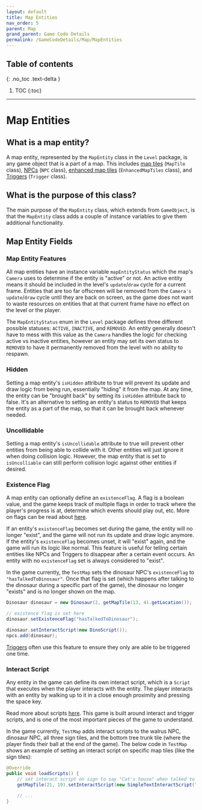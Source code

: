 ```yaml
---
layout: default
title: Map Entities
nav_order: 5
parent: Map
grand_parent: Game Code Details
permalink: /GameCodeDetails/Map/MapEntities
---
```


## Table of contents
{: .no_toc .text-delta }

1. TOC
{:toc}

---

# Map Entities

## What is a map entity?

A map entity, represented by the `MapEntity` class in the `Level` package, is any game object that is a part of a map.
This includes [map tiles](./map-tiles-and-tilesets.md) (`MapTile` class), [NPCs](./npcs.md) (`NPC` class), 
[enhanced map tiles](./enhanced-map-tiles.md) (`EnhancedMapTiles` class), and [Triggers](./triggers.md) (`Trigger` class).

## What is the purpose of this class?

The main purpose of the `MapEntity` class, which extends from `GameObject`, is that the `MapEntity` class adds a couple of instance variables to give them additional functionality.

## Map Entity Fields

### Map Entity Features

All map entities have an instance variable `mapEntityStatus` which the map's `Camera` uses to determine if the entity is "active" or not. 
An active entity means it should be included in the level's `update`/`draw` cycle for a current frame. 
Entities that are too far offscreen will be removed from the `Camera's` `update`/`draw` cycle until they are back on screen,
as the game does not want to waste resources on entities that at that current frame have no effect on the level or the player.

The `MapEntityStatus` enum in the `Level` package defines three different possible statuses: `ACTIVE`, `INACTIVE`, and `REMOVED`.
An entity generally doesn't have to mess with this value as the `Camera` handles the logic for checking active vs inactive entities,
however an entity may set its own status to `REMOVED` to have it permanently removed from the level with no ability to respawn.

### Hidden

Setting a map entity's `isHidden` attribute to true will prevent its update and draw logic from being run, essentially "hiding" it from the map.
At any time, the entity can be "brought back" by setting its `isHidden` attribute back to false. 
It's an alternative to setting an entity's status to `REMOVED` that keeps the entity as a part of the map, so that it can be brought back whenever needed.

### Uncollidable

Setting a map entity's `isUncollidable` attribute to true will prevent other entities from being able to collide with it.
Other entities will just ignore it when doing collision logic.
However, the map entity that is set to `isUncolliable` can still perform collision logic against other entities if desired.

### Existence Flag

A map entity can optionally define an `existenceFlag`. 
A flag is a boolean value, and the game keeps track of multiple flags in order to track where the player's progress is at, determine which events should play out, etc. 
More on flags can be read about [here](./scripts.md#Flags).

If an entity's `existenceFlag` becomes set during the game, the entity will no longer "exist", and the game will not run its update and draw logic anymore.
If the entity's `existenceFlag` becomes unset, it will "exist" again, and the game will run its logic like normal.
This feature is useful for telling certain entities like NPCs and Triggers to disappear after a certain event occurs.
An entity with no `existenceFlag` set is always considered to "exist".

In the game currently, the `TestMap` sets the dinosaur NPC's `existenceFlag` to `"hasTalkedToDinosaur"`.
Once that flag is set (which happens after talking to the dinosaur during a specific part of the game),
the dinosaur no longer "exists" and is no longer shown on the map.

```java
Dinosaur dinosaur = new Dinosaur(2, getMapTile(13, 4).getLocation());

// existence flag is set here
dinosaur.setExistenceFlag("hasTalkedToDinosaur");

dinosaur.setInteractScript(new DinoScript());
npcs.add(dinosaur);
```

[Triggers](./triggers.md) often use this feature to ensure they only are able to be triggered one time.

### Interact Script

Any entity in the game can define its own interact script, which is a `Script` that executes when the player interacts with the entity.
The player interacts with an entity by walking up to it in a close enough proximity and pressing the space key.

Read more about scripts [here](./scripts.md). 
This game is built around interact and trigger scripts, and is one of the most important pieces of the game to understand.

In the game currently, `TestMap` adds interact scripts to the walrus NPC, dinosaur NPC, all three sign tiles, and the bottom tree trunk tile (where the player finds their ball at the end of the game).
The below code in `TestMap` shows an example of setting an interact script on specific map tiles (like the sign tiles):

```java
@Override
public void loadScripts() {
    // set interact script on sign to say "Cat's house" when talked to
    getMapTile(21, 19).setInteractScript(new SimpleTextInteractScript("Cat's house"));
    
    // ...
}
```